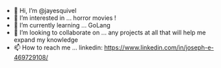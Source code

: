 - 👋 Hi, I’m @jayesquivel
- 👀 I’m interested in ... horror movies !
- 🌱 I’m currently learning ... GoLang 
- 💞️ I’m looking to collaborate on ... any projects at all that will help me expand my knowledge
- 📫 How to reach me ... linkedin: https://www.linkedin.com/in/joseph-e-469729108/

<!---
jayesquivel/jayesquivel is a ✨ special ✨ repository because its `README.md` (this file) appears on your GitHub profile.
You can click the Preview link to take a look at your changes.
--->
